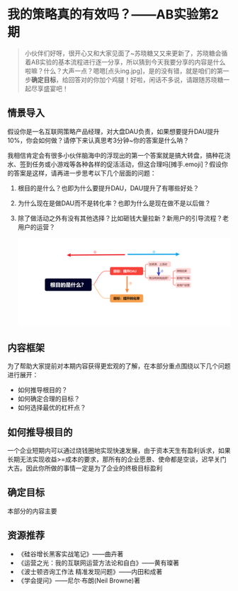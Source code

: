 # 我的策略真的有效吗？——AB实验第2期

> 小伙伴们好呀，很开心又和大家见面了~苏晓糖又又来更新了，苏晓糖会循着AB实验的基本流程进行逐一分享，所以猜到今天我要分享的内容是什么啦嘛？什么？大声一点？嗯嗯[点头ing.jpg]，是的没有错，就是咱们的第一步**确定目标**，给回答对的你加个鸡腿！好啦，闲话不多说，请跟随苏晓糖一起尽享盛宴吧！

## 情景导入

假设你是一名互联网策略产品经理，对大盘DAU负责，如果想要提升DAU提升10%，你会如何做？请停下来认真思考3分钟~你的答案是什么呐？

我相信肯定会有很多小伙伴脑海中的浮现出的第一个答案就是搞大转盘，搞种花浇水、签到任务或小游戏等各种各样的促活活动，但这合理吗[摊手.emoji]？假设你的答案是这样，请再进一步思考以下几个层面的问题：

1. 根目的是什么？也即为什么要提升DAU，DAU提升了有哪些好处？

2. 为什么现在是做DAU而不是转化率？也即为什么是现在做不是以后做？

3. 除了做活动之外有没有其他选择？比如砸钱大量拉新？新用户的引导流程？老用户的运营？

   ![image-20250705214641909](Chapter2.assets/image-20250705214641909.png)

##   内容框架

为了帮助大家提前对本期内容获得更宏观的了解，在本部分重点围绕以下几个问题进行展开：

- 如何推导根目的？
- 如何确定合理的目标？
- 如何选择最优的杠杆点？

## 如何推导根目的

一个企业短期内可以通过烧钱圈地实现快速发展，由于资本天生有盈利诉求，如果长期无法实现收益>=成本的要求，那所有的企业愿景、使命都是空谈，迟早关门大吉。因此你所做的事情一定是为了企业的终极目标盈利

## 确定目标

本部分的内容主要

## 资源推荐

- 《硅谷增长黑客实战笔记》——曲卉著
- 《运营之光：我的互联网运营方法论和自白》——黄有璨著
- 《波士顿咨询工作法 精准发现问题》——内田和成著
- 《学会提问》——尼尔·布朗(Neil Browne)著